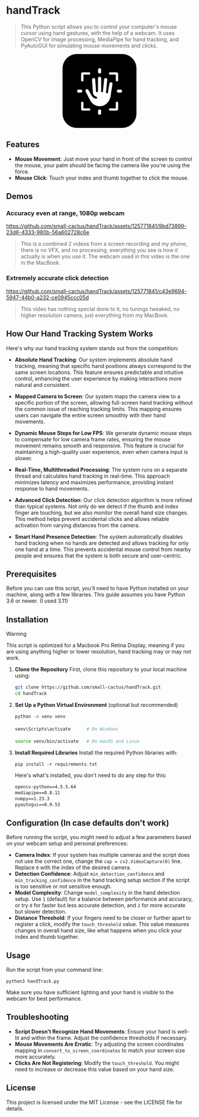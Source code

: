 # handTrack
> This Python script allows you to control your computer's mouse cursor using hand gestures, with the help of a webcam. It uses OpenCV for image processing, MediaPipe for hand tracking, and PyAutoGUI for simulating mouse movements and clicks.

<p align="center">
  <img src="handTrack.png" width="200">
</p>

## Features
- **Mouse Movement**: Just move your hand in front of the screen to control the mouse, your palm should be facing the camera like you're using the force.
- **Mouse Click**: Touch your index and thumb together to click the mouse.

## Demos
### Accuracy even at range, 1080p webcam
https://github.com/small-cactus/handTrack/assets/125771841/9bd73899-23d6-4333-980b-56a602728c6e
> This is a combined 2 videos from a screen recording and my phone, there is no VFX, and no processing, everything you see is how it actually is when you use it. The webcam used in this video is the one in the MacBook.

### Extremely accurate click detection

https://github.com/small-cactus/handTrack/assets/125771841/c43e9694-5947-44b0-a232-ce0945ccc05d
> This video has nothing special done to it, no tunings tweaked, no higher resolution camera, just everything from my MacBook.

## How Our Hand Tracking System Works

Here's why our hand tracking system stands out from the competition:

- **Absolute Hand Tracking**: Our system implements absolute hand tracking, meaning that specific hand positions always correspond to the same screen locations. This feature ensures predictable and intuitive control, enhancing the user experience by making interactions more natural and consistent.

- **Mapped Camera to Screen**: Our system maps the camera view to a specific portion of the screen, allowing full-screen hand tracking without the common issue of reaching tracking limits. This mapping ensures users can navigate the entire screen smoothly with their hand movements.

- **Dynamic Mouse Steps for Low FPS**: We generate dynamic mouse steps to compensate for low camera frame rates, ensuring the mouse movement remains smooth and responsive. This feature is crucial for maintaining a high-quality user experience, even when camera input is slower.

- **Real-Time, Multithreaded Processing**: The system runs on a separate thread and calculates hand tracking in real-time. This approach minimizes latency and maximizes performance, providing instant response to hand movements.

- **Advanced Click Detection**: Our click detection algorithm is more refined than typical systems. Not only do we detect if the thumb and index finger are touching, but we also monitor the overall hand size changes. This method helps prevent accidental clicks and allows reliable activation from varying distances from the camera.

- **Smart Hand Presence Detection**: The system automatically disables hand tracking when no hands are detected and allows tracking for only one hand at a time. This prevents accidental mouse control from nearby people and ensures that the system is both secure and user-centric.



## Prerequisites

Before you can use this script, you'll need to have Python installed on your machine, along with a few libraries. This guide assumes you have Python 3.6 or newer. (I used 3.11)

## Installation
> [!WARNING]
> This script is optimized for a Macbook Pro Retina Display, meaning if you are using anything higher or lower resolution, hand tracking may or may not work.

1. **Clone the Repository**
   First, clone this repository to your local machine using:

   ```bash
   git clone https://github.com/small-cactus/handTrack.git
   cd handTrack
   ```

2. **Set Up a Python Virtual Environment** (optional but recommended)

   ```bash
   python -m venv venv
   
   venv\Scripts\activate      # On Windows
   
   source venv/bin/activate   # On macOS and Linux
   ```

3. **Install Required Libraries**
   Install the required Python libraries with:

   ```
   pip install -r requirements.txt
   ```

   Here's what's installed, you don't need to do any step for this:

   ```
   opencv-python==4.5.5.64
   mediapipe==0.8.11
   numpy==1.23.3
   pyautogui==0.9.53
   ```

## Configuration (In case defaults don't work)

Before running the script, you might need to adjust a few parameters based on your webcam setup and personal preferences:

- **Camera Index**: If your system has multiple cameras and the script does not use the correct one, change the `cap = cv2.VideoCapture(0)` line. Replace `0` with the index of the desired camera.
- **Detection Confidence**: Adjust `min_detection_confidence` and `min_tracking_confidence` in the hand tracking setup section if the script is too sensitive or not sensitive enough.
- **Model Complexity**: Change `model_complexity` in the hand detection setup. Use `1` (default) for a balance between performance and accuracy, or try `0` for faster but less accurate detection, and `2` for more accurate but slower detection.
- **Distance Threshold**: If your fingers need to be closer or further apart to register a click, modify the `touch_threshold` value. This value measures changes in overall hand size, like what happens when you click your index and thumb together.

## Usage

Run the script from your command line:

   ```
   python3 handTrack.py
   ```

Make sure you have sufficient lighting and your hand is visible to the webcam for best performance.

## Troubleshooting

- **Script Doesn't Recognize Hand Movements**: Ensure your hand is well-lit and within the frame. Adjust the confidence thresholds if necessary.
- **Mouse Movements Are Erratic**: Try adjusting the screen coordinates mapping in `convert_to_screen_coordinates` to match your screen size more accurately.
- **Clicks Are Not Registering**: Modify the `touch_threshold`. You might need to increase or decrease this value based on your hand size.

## License

This project is licensed under the MIT License - see the LICENSE file for details.
